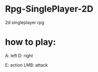 # Rpg-SinglePlayer-2D

2d singleplayer rpg


# how to play:
A: left
D: right

E: action
LMB: attack
